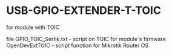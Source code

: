 # USB-GPIO-EXTENDER-T-TOIC

for module with TOIC

file GPIO_TOIC_Sertik.txt - script on TOIC for module`s firmware
OpenDevExtTOIC - script function for Mikrotik Router OS

